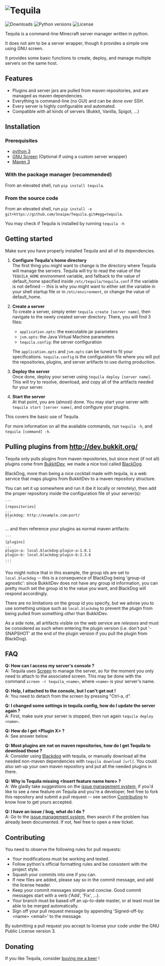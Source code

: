 ![Tequila][logo]
================

![Downloads][downloads] ![Python versions][python_versions] ![License][license]

Tequila is a command-line Minecraft server manager written in python.

It does not aim to be a server wrapper, though it provides a simple one using GNU screen.

It provides some basic functions to create, deploy, and manage multiple servers on the same host.

## Features

* Plugins and server jars are pulled from maven repositories, and are managed as maven dependencies.
* Everything is command-line (no GUI) and can be done over SSH.
* Every server is highly configurable and automated.
* Compatible with all kinds of servers (Bukkit, Vanilla, Spigot, ...)

## Installation

### Prerequisites

* [python 3][python]
* [GNU Screen][screen] (Optional if using a custom server wrapper)
* [Maven 3][maven]

### With the package manager (recommended)

From an elevated shell, run `pip install tequila`.

### From the source code

From an elevated shell, run `pip install -e git+https://github.com/Snaipe/Tequila.git#egg=tequila`.

You may check if Tequila is installed by running `tequila -h`

## Getting started

Make sure you have properly installed Tequila and all of its dependencies.

1. **Configure Tequila's home directory**  
    The first thing you might want to change is the directory where Tequila will manage the servers. 
    Tequila will try to read the value of the `TEQUILA_HOME` environment variable, and fallback to the value of default_home
    specified inside `/etc/tequila/tequila.conf` if the variable is not defined -- this is why you might want to either set 
    the variable in your shell startup file or in `/etc/environment`, or change the value of default_home.

2. **Create a server**  
    To create a server, simply enter `tequila create [server name]`, then navigate to the newly created server directory.
    There, you will find 3 files:
    * `application.opts`: the executable jar parameters
    * `jvm.opts`: the Java Virtual Machine parameters
    * `tequila.config`: the server configuration
    
    The `application.opts` and `jvm.opts` can be tuned to fit your specifications.
    `tequila.config` is the configuration file where you will put the repositories, plugins, and server artifacts to use
    during production.
    
3. **Deploy the server**  
    Once done, deploy your server using `tequila deploy [server name]`. This will try to resolve, download, and copy all of
    the artifacts needed for your server.

5. **Start the server**  
    At that point, you are (almost) done. You may start your server with `tequila start [server name]`, and configure your plugins.

This covers the basic use of Tequila.

For more information on all the available commands, run `tequila -h`, and `tequila [command] -h`.

## Pulling plugins from http://dev.bukkit.org/

Tequila only pulls plugins from maven repositories, but since most (if not all) plugins come from [BukkitDev][bukkitdev],
we made a nice tool called [BlackDog][blackdog].

BlackDog, more than being a nice cocktail made with tequila, is a web service that maps plugins from BukkitDev to a
maven repository structure.

You can set it up somewhere and run it (be it locally or remotely), then add the proper repository inside the configuration
file of your server(s):

    ```
    [repositories]
    ...
    blackdog: http://example.com:port/
    ```
    
... and then reference your plugins as normal maven artifacts:

    ```
    [plugins]
    ...
    plugin-a: local.blackdog:plugin-a:1.0.1
    plugin-b: local.blackdog:plugin-b:2.3.6
    ...
    ```

You might notice that in this example, the group ids are set to `local.blackdog` -- this is a consequence of BlackDog
being 'group-id agnostic': since BukkitDev does not have any group id information, you can pretty much set the group id
to the value you want, and BlackDog will respond accordingly.

There are no limitations on the group id you specify, but we advise you to use something unique such as `local.blackdog`
to prevent the plugin from being pulled from something *other* than BukkitDev.

As a side note, all artifacts visible on the web service are *releases* and must be considered as such when entering
the plugin version (i.e. don't put '-SNAPSHOT' at the end of the plugin version if you pull the plugin from BlackDog).

## FAQ

**Q: How can I access my server's console ?**  
A: Tequila uses [Screen][screen] to manage the server, so for the moment you only need to attach to the associated screen.
This may be done with the command `screen -r tequila_<name>`, where `<name>` is your server's name.

**Q: Help, I attached to the console, but I can't get out !**  
A: You need to detach from the screen by pressing "Ctrl-a, d".

**Q: I changed some settings in tequila.config, how do I update the server again ?**  
A: First, make sure your server is stopped, then run again `tequila deploy <name>`.

**Q: How do I get \<Plugin X\> ?**  
A: See answer below.

**Q: Most plugins are not on maven repositories, how do I get Tequila to download those ?**  
A: Consider using [Blackdog][blackdog] with tequila, or manually download all the needed non-maven dependencies with
`tequila download [url]`. You could also set-up your own maven repository and put all the needed plugins in there.

**Q: Why is Tequila missing \<Insert feature name here\> ?**  
A: We gladly take suggestions on the [issue management system][issues], if you'd like to see a new feature on Tequila
and you're a developer, feel free to fork this repository and submit a pull request -- see section [Contributing](#contributing)
to know how to get yours accepted.

**Q: I have an issue / bug, what do I do ?**  
A: Go to the [issue management system][issues], then search if the problem has already been documented. If not, feel free to open a new ticket.

## Contributing

You need to observe the following rules for pull requests:

* Your modifications must be working and tested.
* Follow python's official formatting rules and be consistent with the project style.
* Squash your commits into one if you can.
* If new files are added, please say so in the commit message, and add the license header.
* Keep your commit messages simple and concise. Good commit messages start with a verb ('Add', 'Fix', ...).
* Your branch must be based off an up-to-date master, or at least must be able to be merged automatically.
* Sign off your pull request message by appending 'Signed-off-by: \<name\> \<email\>' to the message.

By submitting a pull request you accept to license your code under the GNU Public License version 3.

## Donating

If you like Tequila, consider [buying me a beer](https://www.paypal.com/cgi-bin/webscr&cmd=_s-xclick&hosted_button_id=DTNKSED9ZRY3N) !


[logo]: ../graphics/logo.png?raw=true
[downloads]: https://pypip.in/d/tequila/badge.svg
[python_versions]: https://pypip.in/py_versions/tequila/badge.svg
[license]: https://pypip.in/license/tequila/badge.svg

[python]: https://www.python.org/
[screen]: http://www.gnu.org/software/screen/
[maven]: http://maven.apache.org/
[bukkitdev]: http://dev.bukkit.org/bukkit-plugins/
[blackdog]: http://github.com/Snaipe/BlackDog.git
[issues]: https://github.com/Snaipe/Tequila/issues
